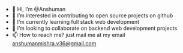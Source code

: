 - 👋 Hi, I’m @Anshuman
- 👀 I’m interested in contributing to open source projects on github
- 🌱 I’m currently learning full stack web development
- 💞️ I’m looking to collaborate on backend web development projects
- 📫 How to reach me? just mail me at my email anshumanmishra.v36@gmail.com

<!---
Anshumanv36/Anshumanv36 is a ✨ special ✨ repository because its `README.md` (this file) appears on your GitHub profile.
You can click the Preview link to take a look at your changes.
--->
